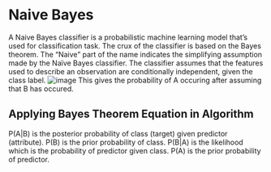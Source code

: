 # Naive Bayes
A Naive Bayes classifier is a probabilistic machine learning model that’s used for classification task. The crux of the classifier is based on the Bayes theorem.
The “Naive” part of the name indicates the simplifying assumption made by the Naïve Bayes classifier. The classifier assumes that the features used to describe an observation are conditionally independent, given the class label. 
![image](https://github.com/vvvvvvss/Naive-bayes/assets/148562671/1ac10c80-c42f-448a-9287-d474b10e7f10)
This gives the probability of A occuring after assuming that B has occured. 
## Applying Bayes Theorem Equation in Algorithm
P(A|B) is the posterior probability of class (target) given predictor (attribute).
P(B) is the prior probability of class.
P(B|A) is the likelihood which is the probability of predictor given class.
P(A) is the prior probability of predictor.
